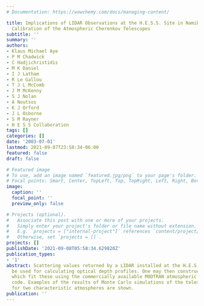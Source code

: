 ```yaml
---
# Documentation: https://wowchemy.com/docs/managing-content/

title: Implications of LIDAR Observations at the H.E.S.S. Site in Namibia for Energy
  Calibration of the Atmospheric Cherenkov Telescopes
subtitle: ''
summary: ''
authors:
- Klaus Michael Aye
- P M Chadwick
- C Hadjichristidis
- M K Daniel
- I J Latham
- R Le Gallou
- T J L McComb
- J M McKenny
- S J Nolan
- A Noutsos
- K J Orford
- J L Osborne
- S M Rayner
- H E S S Collaboration
tags: []
categories: []
date: '2003-07-01'
lastmod: 2021-09-07T23:58:34-06:00
featured: false
draft: false

# Featured image
# To use, add an image named `featured.jpg/png` to your page's folder.
# Focal points: Smart, Center, TopLeft, Top, TopRight, Left, Right, BottomLeft, Bottom, BottomRight.
image:
  caption: ''
  focal_point: ''
  preview_only: false

# Projects (optional).
#   Associate this post with one or more of your projects.
#   Simply enter your project's folder or file name without extension.
#   E.g. `projects = ["internal-project"]` references `content/project/deep-learning/index.md`.
#   Otherwise, set `projects = []`.
projects: []
publishDate: '2021-09-08T05:58:34.629820Z'
publication_types:
- '1'
abstract: Scattering values returned by a LIDAR installed at the H.E.S.S. site may
  be used for calculating optical depth profiles. One may then construct model atmospheres
  which fit these using the commercially available MODTRAN atmospheric radiation transfer
  code. Examples of the results of Monte Carlo simulations of the telescope response
  for two characteristic atmospheres are shown.
publication: ''
---
```

